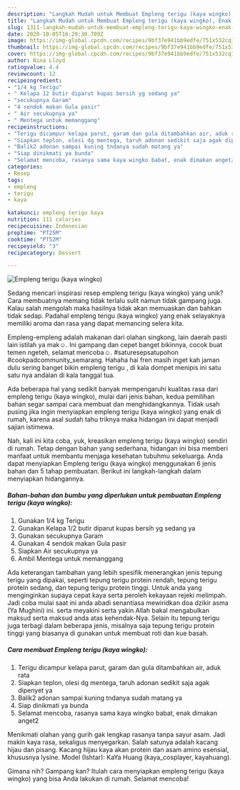 ```yaml
---
description: "Langkah Mudah untuk Membuat Empleng terigu (kaya wingko), Enak Banget"
title: "Langkah Mudah untuk Membuat Empleng terigu (kaya wingko), Enak Banget"
slug: 1311-langkah-mudah-untuk-membuat-empleng-terigu-kaya-wingko-enak-banget
date: 2020-10-05T16:29:30.709Z
image: https://img-global.cpcdn.com/recipes/9bf37e941bb9edfe/751x532cq70/empleng-terigu-kaya-wingko-foto-resep-utama.jpg
thumbnail: https://img-global.cpcdn.com/recipes/9bf37e941bb9edfe/751x532cq70/empleng-terigu-kaya-wingko-foto-resep-utama.jpg
cover: https://img-global.cpcdn.com/recipes/9bf37e941bb9edfe/751x532cq70/empleng-terigu-kaya-wingko-foto-resep-utama.jpg
author: Nina Lloyd
ratingvalue: 4.4
reviewcount: 12
recipeingredient:
- "1/4 kg Terigu"
- " Kelapa 12 butir diparut kupas bersih yg sedang ya"
- "secukupnya Garam"
- "4 sendok makan Gula pasir"
- " Air secukupnya ya"
- " Mentega untuk memanggang"
recipeinstructions:
- "Terigu dicampur kelapa parut, garam dan gula ditambahkan air, aduk rata"
- "Siapkan teplon, olesi dg mentega, taruh adonan sedikit saja agak dipenyet ya"
- "Balik2 adonan sampai kuning tndanya sudah matang ya"
- "Siap dinikmati ya bunda"
- "Selamat mencoba, rasanya sama kaya wingko babat, enak dimakan anget2"
categories:
- Resep
tags:
- empleng
- terigu
- kaya

katakunci: empleng terigu kaya 
nutrition: 111 calories
recipecuisine: Indonesian
preptime: "PT25M"
cooktime: "PT52M"
recipeyield: "3"
recipecategory: Dessert

---
```



![Empleng terigu (kaya wingko)](https://img-global.cpcdn.com/recipes/9bf37e941bb9edfe/751x532cq70/empleng-terigu-kaya-wingko-foto-resep-utama.jpg)

Sedang mencari inspirasi resep empleng terigu (kaya wingko) yang unik? Cara membuatnya memang tidak terlalu sulit namun tidak gampang juga. Kalau salah mengolah maka hasilnya tidak akan memuaskan dan bahkan tidak sedap. Padahal empleng terigu (kaya wingko) yang enak selayaknya memiliki aroma dan rasa yang dapat memancing selera kita.

Empleng-empleng adalah makanan dari olahan singkong, lain daerah pasti lain istilah ya mak☺. Ini gampang dan cepet banget bikinnya, cocok buat temen ngeteh, selamat mencoba☺. #saturesepsatupohon #cookpadcommunity_semarang. Hahaha hai fren masih inget kah jaman dulu sering banget bikin empleng terigu , di kala dompet menipis ini satu satu nya andalan di kala tanggal tua.

Ada beberapa hal yang sedikit banyak mempengaruhi kualitas rasa dari empleng terigu (kaya wingko), mulai dari jenis bahan, kedua pemilihan bahan segar sampai cara membuat dan menghidangkannya. Tidak usah pusing jika ingin menyiapkan empleng terigu (kaya wingko) yang enak di rumah, karena asal sudah tahu triknya maka hidangan ini dapat menjadi sajian istimewa.


Nah, kali ini kita coba, yuk, kreasikan empleng terigu (kaya wingko) sendiri di rumah. Tetap dengan bahan yang sederhana, hidangan ini bisa memberi manfaat untuk membantu menjaga kesehatan tubuhmu sekeluarga. Anda dapat menyiapkan Empleng terigu (kaya wingko) menggunakan 6 jenis bahan dan 5 tahap pembuatan. Berikut ini langkah-langkah dalam menyiapkan hidangannya.

<!--inarticleads1-->

##### Bahan-bahan dan bumbu yang diperlukan untuk pembuatan Empleng terigu (kaya wingko):

1. Gunakan 1/4 kg Terigu
1. Gunakan  Kelapa 1/2 butir diparut kupas bersih yg sedang ya
1. Gunakan secukupnya Garam
1. Gunakan 4 sendok makan Gula pasir
1. Siapkan  Air secukupnya ya
1. Ambil  Mentega untuk memanggang


Ada keterangan tambahan yang lebih spesifik menerangkan jenis tepung terigu yang dipakai, seperti tepung terigu protein rendah, tepung terigu protein sedang, dan tepung terigu protein tinggi. Untuk anda yang menginginkan supaya cepat kaya serta peroleh kekayaan rejeki melimpah. Jadi coba mulai saat ini anda abadi senantiasa mewiridkan doa dzikir asma (Ya Mughini) ini. serta meyakini serta yakin Allah bakal mengabulkan maksud serta maksud anda atas kehendak-Nya. Selain itu tepung terigu juga terbagi dalam beberapa jenis, misalnya saja tepung terigu protein tinggi yang biasanya di gunakan untuk membuat roti dan kue basah. 

<!--inarticleads2-->

##### Cara membuat Empleng terigu (kaya wingko):

1. Terigu dicampur kelapa parut, garam dan gula ditambahkan air, aduk rata
1. Siapkan teplon, olesi dg mentega, taruh adonan sedikit saja agak dipenyet ya
1. Balik2 adonan sampai kuning tndanya sudah matang ya
1. Siap dinikmati ya bunda
1. Selamat mencoba, rasanya sama kaya wingko babat, enak dimakan anget2


Menikmati olahan yang gurih gak lengkap rasanya tanpa sayur asam. Jadi makin kaya rasa, sekaligus menyegarkan. Salah satunya adalah kacang hijau dan pisang. Kacang hijau kaya akan protein dan asam amino esensial, khususnya lysine. Model (Ishtar): KaYa Huang (kaya_cosplayer, kayahuang). 

Gimana nih? Gampang kan? Itulah cara menyiapkan empleng terigu (kaya wingko) yang bisa Anda lakukan di rumah. Selamat mencoba!
